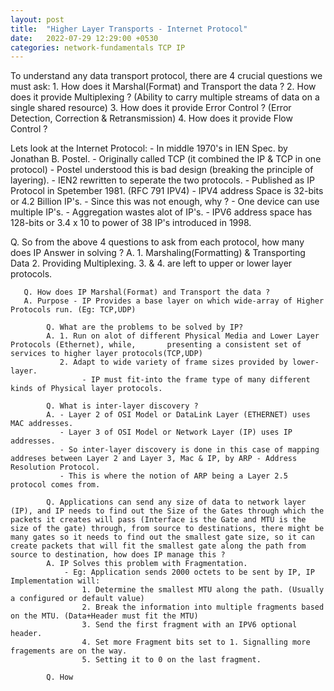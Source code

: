 ```yaml
---
layout: post
title:  "Higher Layer Transports - Internet Protocol"
date:   2022-07-29 12:29:00 +0530
categories: network-fundamentals TCP IP
---
```


To understand any data transport protocol, there are 4 crucial questions we must ask:
    1. How does it Marshal(Format) and Transport the data ?
    2. How does it provide Multiplexing ? (Ability to carry multiple streams of data on a single shared resource)
    3. How does it provide Error Control ? (Error Detection, Correction & Retransmission)
    4. How does it provide Flow Control ?

Lets look at the Internet Protocol:
    - In middle 1970's in IEN Spec. by Jonathan B. Postel.
    - Originally called TCP (it combined the IP & TCP in one protocol)
    - Postel understood this is bad design (breaking the principle of layering).
    - IEN2 rewritten to seperate the two protocols.
    - Published as IP Protocol in Spetember 1981. (RFC 791 IPV4)
    - IPV4 address Space is 32-bits or 4.2 Billion IP's.
    - Since this was not enough, why ?
        - One device can use multiple IP's.
        - Aggregation wastes alot of IP's.
    - IPV6 address space has 128-bits or 3.4 x 10 to power of 38 IP's introduced in 1998.

Q. So from the above 4 questions to ask from each protocol, how many does IP Answer in solving ?
    A. 1. Marshaling(Formatting) & Transporting Data
       2. Providing Multiplexing.
       3. & 4. are left to upper or lower layer protocols.

       Q. How does IP Marshal(Format) and Transport the data ?
       A. Purpose - IP Provides a base layer on which wide-array of Higher Protocols run. (Eg: TCP,UDP)

            Q. What are the problems to be solved by IP?
            A. 1. Run on alot of different Physical Media and Lower Layer Protocols (Ethernet), while,       presenting a consistent set of services to higher layer protocols(TCP,UDP)
               2. Adapt to wide variety of frame sizes provided by lower-layer.
                    - IP must fit-into the frame type of many different kinds of Physical layer protocols.

            Q. What is inter-layer discovery ?
            A. - Layer 2 of OSI Model or DataLink Layer (ETHERNET) uses MAC addresses.
               - Layer 3 of OSI Model or Network Layer (IP) uses IP addresses.
               - So inter-layer discovery is done in this case of mapping addreses between Layer 2 and Layer 3, Mac & IP, by ARP - Address Resolution Protocol.
               - This is where the notion of ARP being a Layer 2.5 protocol comes from.
            
            Q. Applications can send any size of data to network layer (IP), and IP needs to find out the Size of the Gates through which the packets it creates will pass (Interface is the Gate and MTU is the size of the gate) through, from source to destinations, there might be many gates so it needs to find out the smallest gate size, so it can create packets that will fit the smallest gate along the path from source to destination, how does IP manage this ?
            A. IP Solves this problem with Fragmentation.
                - Eg: Application sends 2000 octets to be sent by IP, IP Implementation will:
                    1. Determine the smallest MTU along the path. (Usually a configured or default value)
                    2. Break the information into multiple fragments based on the MTU. (Data+Header must fit the MTU)
                    3. Send the first fragment with an IPV6 optional header.
                    4. Set more Fragment bits set to 1. Signalling more fragements are on the way.
                    5. Setting it to 0 on the last fragment.
            
            Q. How
            

    


